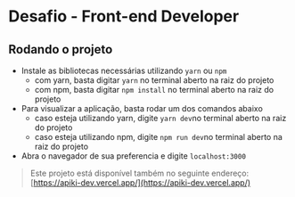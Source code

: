 # Desafio - Front-end Developer

## Rodando o projeto

- Instale as bibliotecas necessárias utilizando `yarn` ou `npm`
  - com yarn, basta digitar `yarn` no terminal aberto na raiz do projeto
  - com npm, basta digitar `npm install` no terminal aberto na raiz do projeto
- Para visualizar a aplicação, basta rodar um dos comandos abaixo
  - caso esteja utilizando yarn, digite `yarn dev`no terminal aberto na raiz do projeto
  - caso esteja utilizando npm, digite `npm run dev`no terminal aberto na raiz do projeto
- Abra o navegador de sua preferencia e digite `localhost:3000`

> Este projeto está disponível também no seguinte endereço: [https://apiki-dev.vercel.app/](https://apiki-dev.vercel.app/)